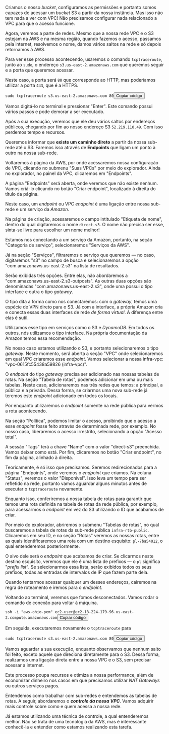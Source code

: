 <div class="formattedText" data-external-links="">
                                <p>Criamos o nosso <em>bucket</em>, configuramos as permissões e portanto somos capazes de acessar um <em>bucket</em> S3 a partir da nossa instância. Mas isso não tem nada a ver com VPC! Não precisamos configurar nada relacionado a VPC para que o acesso funcione.</p>
<p>Agora, veremos a parte de redes. Mesmo que a nossa rede VPC e o S3 estejam na AWS e na mesma região, quando fazemos o acesso, passamos pela internet, resolvemos o nome, damos vários saltos na rede e só depois retornamos à AWS.</p>
<p>Para ver esse processo acontecendo, usaremos o comando <code>tcptraceroute</code>, junto ao <code>sudo</code>, o endereço <code>s3.us-east-2.amazonaws.com</code> que queremos seguir e a porta que queremos acessar.</p>
<p>Neste caso, a porta será <code>80</code> que corresponde ao HTTP, mas poderíamos utilizar a porta <code>443</code>, que é a HTTPS.</p>
<pre class="prettyprint"><code class="hljs language-undefined">sudo tcptraceroute s3.us-east-2.amazonaws.com 80</code><button type="button" class="clipit">Copiar código</button></pre><p>Vamos digitá-lo no terminal e pressionar "Enter". Este comando possui vários passos e pode demorar a ser executado.</p>
<p>Após a sua execução, veremos que ele deu vários saltos por endereços públicos, chegando por fim ao nosso endereço S3 <code>52.219.110.49</code>. Com isso perdemos tempo e recursos.</p>
<p>Queremos informar que <strong>existe um caminho direto</strong> a partir da nossa sub-rede até o S3. Faremos isso através de <strong>Endpoints</strong> que ligam um ponto à outro na nossa sub-rede.</p>
<p>Voltaremos à página da AWS, por onde acessaremos nossa configuração de VPC, clicando no submenu "Suas VPCs" por meio do explorador. Ainda no explorador, no painel da VPC, clicaremos em "Endpoints".</p>
<p>A página "Endpoints" será aberta, onde veremos que não existe nenhum. Vamos criá-lo clicando no botão "Criar endpoint", localizado à direita do título da página.</p>
<p>Neste caso, um <em>endpoint</em> ou VPC <em>endpoint</em> é uma ligação entre nossa sub-rede e um serviço da <em>Amazon</em>.</p>
<p>Na página de criação, acessaremos o campo intitulado "Etiqueta de nome", dentro do qual digitaremos o nome <code>direct-s3</code>. O nome não precisa ser esse, sinta-se livre para escolher um nome melhor!</p>
<p>Estamos nos conectando a um serviço da Amazon, portanto, na seção "Categoria de serviço", selecionaremos "Serviços da AWS".</p>
<p>Já na seção "Serviços", filtraremos o serviço que queremos — no caso, digitaremos "s3" no campo de busca e selecionaremos a opção "com.amazonaws.us-east-2.s3" na lista de resultados.</p>
<p>Serão exibidas três opções. Entre elas, não abordaremos a "com.amazonaws.us-east-2.s3-outposts". As outras duas opções são denominadas "com.amazonaws.us-east-2.s3", onde uma possui o tipo interface e outra o tipo <em>gateway</em>.</p>
<p>O tipo dita a forma como nos conectaremos: com o <em>gateway</em>, temos uma espécie de VPN direto para o S3. Já com a interface, a própria Amazon cria e conecta essas duas interfaces de rede <em>de forma virtual</em>. A diferença entre elas é sutil.</p>
<p>Utilizamos esse tipo em serviços como o S3 e <em>DynamoDB</em>. Em todos os outros, nós utilizamos o tipo interface. Na própria documentação da Amazon temos essa recomendação.</p>
<p>No nosso caso estamos utilizando o S3, e portanto selecionaremos o tipo <em>gateway</em>. Neste momento, será aberta a seção "VPC" onde selecionaremos em qual VPC criaremos esse <em>endpoint</em>. Vamos selecionar a nossa infra-vpc: "vpc-0615fc55438a59826 (infra-vpc)".</p>
<p>O <em>endpoint</em> do tipo <em>gateway</em> precisa ser adicionado nas nossas tabelas de rotas. Na seção "Tabela de rotas", podemos adicionar em uma ou mais tabelas. Neste caso, adicionaremos nas três redes que temos: a principal, a pública e a privada. Dessa forma, se criarmos uma nova sub-rede já teremos este <em>endpoint</em> adicionado em todos os locais.</p>
<p>Por enquanto utilizaremos o <em>endpoint</em> somente na rede pública para vermos a rota acontecendo.</p>
<p>Na seção "Política", podemos limitar o acesso, proibindo que o acesso a esse <em>endpoint</em> fosse feito através de determinada rede, por exemplo. No nosso caso, liberaremos o acesso irrestrito, selecionando a opção "Acesso total".</p>
<p>A sessão "Tags" terá a chave "Name" com o valor "direct-s3" preenchida. Vamos deixar como está. Por fim, clicaremos no botão "Criar endpoint", no fim da página, alinhado à direita.</p>
<p>Teoricamente, é só isso que precisamos. Seremos redirecionados para a página "Endpoints", onde veremos o <em>endpoint</em> que criamos. Na coluna "Status", veremos o valor "Disponível". Isso leva um tempo para ser refletido na rede, portanto vamos aguardar alguns minutos antes de executar o <code>tcptraceroute</code> novamente.</p>
<p>Enquanto isso, conferiremos a nossa tabela de rotas para garantir que temos uma rota definida na tabela de rotas da rede pública, por exemplo, para acessarmos o <em>endpoint</em> em vez do S3 utilizando o ID que acabamos de criar.</p>
<p>Por meio do explorador, abriremos o submenu "Tabelas de rotas", no qual buscaremos a tabela de rotas da sub-rede  pública <code>infra-rtb-public</code>. Clicaremos em seu ID, e na seção "Rotas" veremos as nossas rotas, entre as quais identificaremos uma rota com um destino esquisito: <code>pl-7ba54012</code>, o qual entenderemos posteriormente.</p>
<p>O alvo dele será o <em>endpoint</em> que acabamos de criar. Se clicarmos neste destino esquisito, veremos que ele é uma lista de prefixos — o <code>pl</code> significa "<em>prefix list</em>". Se selecionarmos essa lista, serão exibidos todos os seus prefixos, todas as entradas de intervalos de IP que fazem parte dela.</p>
<p>Quando tentarmos acessar qualquer um desses endereços, cairemos na regra de roteamento e iremos para o <em>endpoint</em>.</p>
<p>Voltando ao terminal, veremos que fomos desconectados. Vamos rodar o comando de conexão para voltar à máquina.</p>
<pre class="prettyprint"><code class="hljs language-sql">ssh <span class="hljs-operator">-</span>i "aws-ohio-pem" ec2<span class="hljs-operator">-</span><span class="hljs-keyword">user</span><span class="hljs-variable">@ec2</span><span class="hljs-number">-18</span><span class="hljs-number">-224</span><span class="hljs-number">-179</span><span class="hljs-number">-96.</span>us<span class="hljs-operator">-</span>east<span class="hljs-number">-2.</span>compute.amazonaws.com</code><button type="button" class="clipit">Copiar código</button></pre><p>Em seguida, executaremos novamente o <code>tcptraceroute</code> para </p>
<pre class="prettyprint"><code class="hljs language-undefined">sudo tcptraceroute s3.us-east-2.amazonaws.com 80</code><button type="button" class="clipit">Copiar código</button></pre><p>Vamos aguardar a sua execução, enquanto observamos que nenhum salto foi feito, exceto aquele que direciona diretamente para o S3. Dessa forma, realizamos uma ligação direta entre a nossa VPC e o S3, sem precisar acessar a internet. </p>
<p>Este processo poupa recursos e otimiza a nossa performance, além de economizar dinheiro nos casos em que precisamos utilizar <em>NAT Gateways</em> ou outros serviços pagos.</p>
<p>Entendemos como trabalhar com sub-redes e entendemos as tabelas de rotas. A seguir, abordaremos o <strong><em>controle da nossa VPC</em></strong>. Vamos adquirir mais controle sobre como e quem acessa a nossa rede. </p>
<p>Já estamos utilizando uma técnica de controle, a qual entenderemos melhor. Não se trata de uma tecnologia da AWS, mas é interessante conhecê-la e entender como estamos realizando esta tarefa.</p>
                        </div>